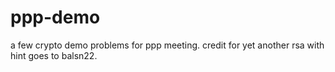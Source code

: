 # ppp-demo
a few crypto demo problems for ppp meeting. credit for yet another rsa with hint goes to balsn22.

